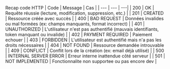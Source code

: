 Recap code HTTP
| Code | Message | Cas |
| --- | --- | ---|
| 200 | OK | Requête réussie (lecture, modification, suppression, etc.) |
| 201 | CREATED | Ressource créée avec succès |
| 400 | BAD REQUEST | Données invalides ou mal formées (ex: champs manquants, format incorrect) |
| 401 | UNAUTHORIZED | L'utilisateur n'est pas authentifié (mauvais identifiants, token manquant ou invalide) |
| 402 | PAYMENT REQUIRED | Paiement echouer |
| 403 | FORBIDDEN | L'utilisateur est authentifié mais n'a pas les droits nécessaires |
| 404 | NOT FOUND | Ressource demandée introuvable |
| 409 | CONFLICT | Conflit lors de la création (ex: email déjà utilisé) |
| 500 | INTERNAL SERVER ERROR | Erreur interne inattendue côté serveur |
| 501 | NOT IMPLEMENTED | Fonctionnalite non supportee ou pas encore dev |
